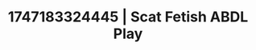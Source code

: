 ---
categories:
- Curvy goddess
- Dirty inner voice
- Dominant softness
- Erotic dance
- Office affair
image: /assets/images/1747183324445.webp
layout: post
seo:
  description: Featured content with exclusive Scat Fetish, ABDL Play. HD images available.
  keywords: Scat Fetish, ABDL Play
  og_image: /assets/images/1747183324445.webp
  schema_type: VisualArtwork
tags:
- ABDL Play
- '#1747183324445'
- Scat Fetish
title: 1747183324445 | Scat Fetish ABDL Play
---